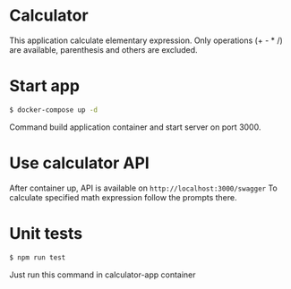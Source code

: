# Calculator
This application calculate elementary expression. Only operations (+ - * /) are available, parenthesis and others are excluded.

# Start app
```bash
$ docker-compose up -d
```
Command build application container and start server on port 3000.

# Use calculator API
After container up, API is available on `http://localhost:3000/swagger`
To calculate specified math expression follow the prompts there.

# Unit tests
```bash
$ npm run test
```
Just run this command in calculator-app container